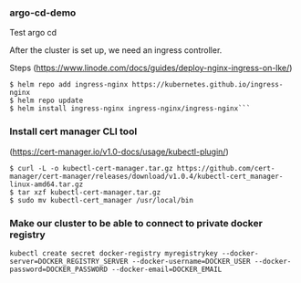 ### argo-cd-demo
Test argo cd

After the cluster is set up, we need an ingress controller.

Steps (https://www.linode.com/docs/guides/deploy-nginx-ingress-on-lke/)

```
$ helm repo add ingress-nginx https://kubernetes.github.io/ingress-nginx
$ helm repo update
$ helm install ingress-nginx ingress-nginx/ingress-nginx```
```

### Install cert manager CLI tool
(https://cert-manager.io/v1.0-docs/usage/kubectl-plugin/)

```
$ curl -L -o kubectl-cert-manager.tar.gz https://github.com/cert-manager/cert-manager/releases/download/v1.0.4/kubectl-cert_manager-linux-amd64.tar.gz
$ tar xzf kubectl-cert-manager.tar.gz
$ sudo mv kubectl-cert_manager /usr/local/bin
```

### Make our cluster to be able to connect to private docker registry

```
kubectl create secret docker-registry myregistrykey --docker-server=DOCKER_REGISTRY_SERVER --docker-username=DOCKER_USER --docker-password=DOCKER_PASSWORD --docker-email=DOCKER_EMAIL
```